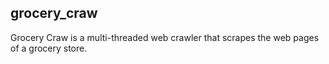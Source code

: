 ## grocery_craw
Grocery Craw is a multi-threaded web crawler that scrapes the web pages of a grocery store.
